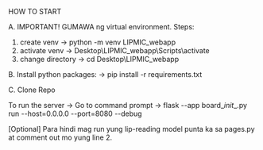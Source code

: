 HOW TO START

A. IMPORTANT! GUMAWA ng virtual environment. Steps:
   1. create venv -> python -m venv LIPMIC_webapp
   2. activate venv -> Desktop\LIPMIC_webapp\Scripts\activate
   3. change directory -> cd Desktop\LIPMIC_webapp

B. Install python packages:
        -> pip install -r requirements.txt

C. Clone Repo

To run the server
        -> Go to command prompt
        -> flask --app board\__init__.py run --host=0.0.0.0 --port=8080 --debug

[Optional] Para hindi mag run yung lip-reading model punta ka sa pages.py at comment out mo yung line 2.
